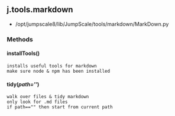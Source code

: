 <!-- toc -->
## j.tools.markdown

- /opt/jumpscale8/lib/JumpScale/tools/markdown/MarkDown.py

### Methods

#### installTools() 

```
installs useful tools for markdown
make sure node & npm has been installed

```

#### tidy(*path=''*) 

```
walk over files & tidy markdown
only look for .md files
if path=="" then start from current path

```

